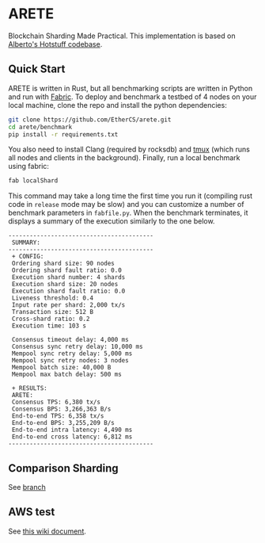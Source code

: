 # ARETE
Blockchain Sharding Made Practical. This implementation is based on [Alberto's Hotstuff codebase](https://github.com/asonnino/hotstuff).

## Quick Start

ARETE is written in Rust, but all benchmarking scripts are written in Python and run with [Fabric](http://www.fabfile.org/).
To deploy and benchmark a testbed of 4 nodes on your local machine, clone the repo and install the python dependencies:

```bash
git clone https://github.com/EtherCS/arete.git
cd arete/benchmark
pip install -r requirements.txt
```

You also need to install Clang (required by rocksdb) and [tmux](https://linuxize.com/post/getting-started-with-tmux/#installing-tmux) (which runs all nodes and clients in the background). Finally, run a local benchmark using fabric:

```bash
fab localShard
```

This command may take a long time the first time you run it (compiling rust code in `release` mode may be slow) and you can customize a number of benchmark parameters in `fabfile.py`. When the benchmark terminates, it displays a summary of the execution similarly to the one below.

```text
-----------------------------------------
 SUMMARY:
-----------------------------------------
 + CONFIG:
 Ordering shard size: 90 nodes
 Ordering shard fault ratio: 0.0 
 Execution shard number: 4 shards
 Execution shard size: 20 nodes
 Execution shard fault ratio: 0.0 
 Liveness threshold: 0.4 
 Input rate per shard: 2,000 tx/s
 Transaction size: 512 B
 Cross-shard ratio: 0.2 
 Execution time: 103 s

 Consensus timeout delay: 4,000 ms
 Consensus sync retry delay: 10,000 ms
 Mempool sync retry delay: 5,000 ms
 Mempool sync retry nodes: 3 nodes
 Mempool batch size: 40,000 B
 Mempool max batch delay: 500 ms

 + RESULTS:
 ARETE:
 Consensus TPS: 6,380 tx/s
 Consensus BPS: 3,266,363 B/s
 End-to-end TPS: 6,358 tx/s
 End-to-end BPS: 3,255,209 B/s
 End-to-end intra latency: 4,490 ms
 End-to-end cross latency: 6,812 ms
-----------------------------------------
```

## Comparison Sharding
See [branch](https://github.com/EtherCS/arete/tree/sota)

## AWS test
See [this wiki document](https://github.com/EtherCS/arete/wiki/AWS-Benchmark).
